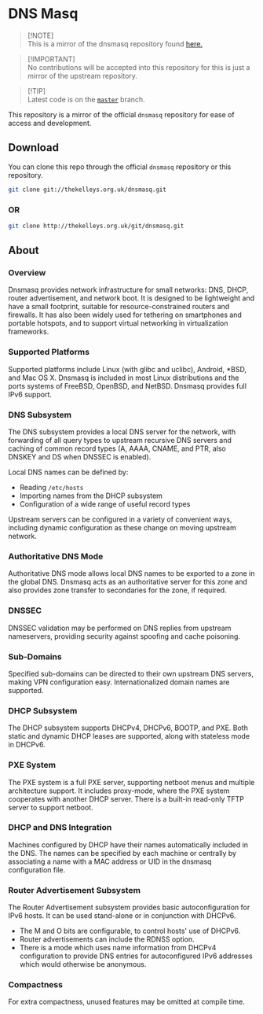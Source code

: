# DNS Masq
> [!NOTE]\
> This is a mirror of the dnsmasq repository found [here.](https://thekelleys.org.uk/gitweb/?p=dnsmasq.git;a=summary)

> [!IMPORTANT]\
> No contributions will be accepted into this repository for this is just a mirror of the upstream repository.

> [!TIP]\
> Latest code is on the [`master`](https://github.com/repo-mirrorer/dnsmasq/tree/master) branch.

This repository is a mirror of the official `dnsmasq` repository for ease of access and development.

## Download

You can clone this repo through the official `dnsmasq` repository or this repository.
```bash
git clone git://thekelleys.org.uk/dnsmasq.git
```

### OR
```bash
git clone http://thekelleys.org.uk/git/dnsmasq.git
```

## About

### Overview
Dnsmasq provides network infrastructure for small networks: DNS, DHCP, router advertisement, and network boot. It is designed to be lightweight and have a small footprint, suitable for resource-constrained routers and firewalls. It has also been widely used for tethering on smartphones and portable hotspots, and to support virtual networking in virtualization frameworks.

### Supported Platforms
Supported platforms include Linux (with glibc and uclibc), Android, *BSD, and Mac OS X. Dnsmasq is included in most Linux distributions and the ports systems of FreeBSD, OpenBSD, and NetBSD. Dnsmasq provides full IPv6 support.

### DNS Subsystem
The DNS subsystem provides a local DNS server for the network, with forwarding of all query types to upstream recursive DNS servers and caching of common record types (A, AAAA, CNAME, and PTR, also DNSKEY and DS when DNSSEC is enabled).

Local DNS names can be defined by:
- Reading `/etc/hosts`
- Importing names from the DHCP subsystem
- Configuration of a wide range of useful record types

Upstream servers can be configured in a variety of convenient ways, including dynamic configuration as these change on moving upstream network.

### Authoritative DNS Mode
Authoritative DNS mode allows local DNS names to be exported to a zone in the global DNS. Dnsmasq acts as an authoritative server for this zone and also provides zone transfer to secondaries for the zone, if required.

### DNSSEC
DNSSEC validation may be performed on DNS replies from upstream nameservers, providing security against spoofing and cache poisoning.

### Sub-Domains
Specified sub-domains can be directed to their own upstream DNS servers, making VPN configuration easy. Internationalized domain names are supported.

### DHCP Subsystem
The DHCP subsystem supports DHCPv4, DHCPv6, BOOTP, and PXE. Both static and dynamic DHCP leases are supported, along with stateless mode in DHCPv6.

### PXE System
The PXE system is a full PXE server, supporting netboot menus and multiple architecture support. It includes proxy-mode, where the PXE system cooperates with another DHCP server. There is a built-in read-only TFTP server to support netboot.

### DHCP and DNS Integration
Machines configured by DHCP have their names automatically included in the DNS. The names can be specified by each machine or centrally by associating a name with a MAC address or UID in the dnsmasq configuration file.

### Router Advertisement Subsystem
The Router Advertisement subsystem provides basic autoconfiguration for IPv6 hosts. It can be used stand-alone or in conjunction with DHCPv6.

- The M and O bits are configurable, to control hosts' use of DHCPv6.
- Router advertisements can include the RDNSS option.
- There is a mode which uses name information from DHCPv4 configuration to provide DNS entries for autoconfigured IPv6 addresses which would otherwise be anonymous.

### Compactness
For extra compactness, unused features may be omitted at compile time.
